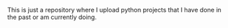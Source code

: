 This is just a repository where I upload python projects that I have done in the past or am currently doing.
